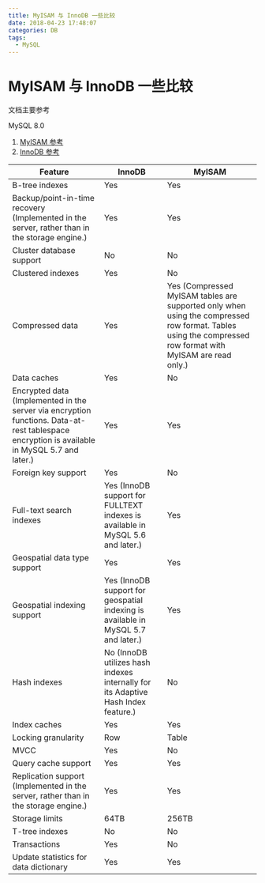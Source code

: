 ```yaml
---
title: MyISAM 与 InnoDB 一些比较
date: 2018-04-23 17:48:07
categories: DB
tags:
  - MySQL
---
```

# MyISAM 与 InnoDB 一些比较

文档主要参考

MySQL 8.0

1. [MyISAM 参考](https://dev.mysql.com/doc/refman/8.0/en/myisam-storage-engine.html)
2. [InnoDB 参考](https://dev.mysql.com/doc/refman/8.0/en/innodb-introduction.html)

| Feature |  InnoDB |  MyISAM |
|---|---|---|
| B-tree indexes | Yes | Yes |
| Backup/point-in-time recovery (Implemented in the server, rather than in the storage engine.) | Yes | Yes |
| Cluster database support | No | No |
| Clustered indexes | Yes | No |
| Compressed data | Yes | Yes (Compressed MyISAM tables are supported only when using the compressed row format. Tables using the compressed row format with MyISAM are read only.) |
| Data caches | Yes | No |
| Encrypted data (Implemented in the server via encryption functions. Data-at-rest tablespace encryption is available in MySQL 5.7 and later.) | Yes | Yes |
| Foreign key support | Yes | No |
| Full-text search indexes | Yes (InnoDB support for FULLTEXT indexes is available in MySQL 5.6 and later.) | Yes |
| Geospatial data type support | Yes | Yes |
| Geospatial indexing support | Yes (InnoDB support for geospatial indexing is available in MySQL 5.7 and later.) | Yes |
| Hash indexes | No (InnoDB utilizes hash indexes internally for its Adaptive Hash Index feature.) | No |
| Index caches | Yes | Yes |
| Locking granularity | Row | Table |
| MVCC | Yes | No |
| Query cache support | Yes | Yes |
| Replication support (Implemented in the server, rather than in the storage engine.) | Yes | Yes |
| Storage limits | 64TB | 256TB |
| T-tree indexes | No | No |
| Transactions | Yes | No |
| Update statistics for data dictionary | Yes | Yes |
